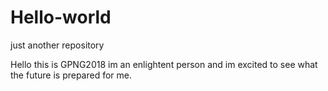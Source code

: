 # Hello-world
just another repository

Hello this is GPNG2018 im an enlightent person and im excited to see what the future is prepared for me.
